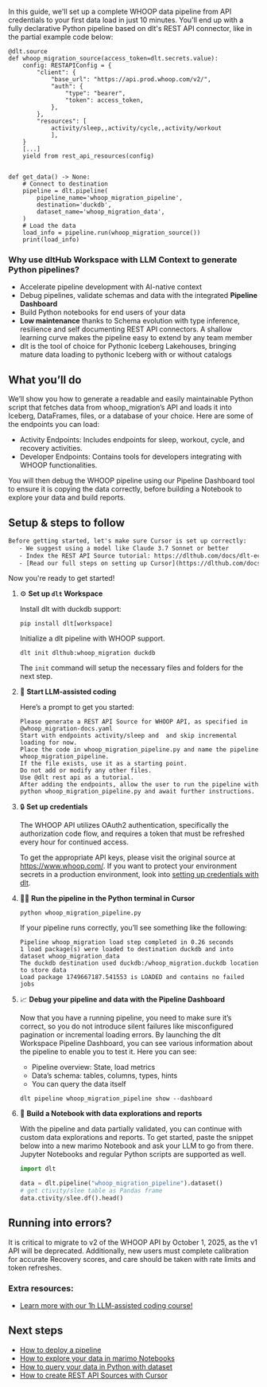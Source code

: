 In this guide, we'll set up a complete WHOOP data pipeline from API credentials to your first data load in just 10 minutes. You'll end up with a fully declarative Python pipeline based on dlt's REST API connector, like in the partial example code below:

```python-outcome
@dlt.source
def whoop_migration_source(access_token=dlt.secrets.value):
    config: RESTAPIConfig = {
        "client": {
            "base_url": "https://api.prod.whoop.com/v2/",
            "auth": {
                "type": "bearer",
                "token": access_token,
            },
        },
        "resources": [
            activity/sleep,,activity/cycle,,activity/workout
            ],
    }
    [...]
    yield from rest_api_resources(config)


def get_data() -> None:
    # Connect to destination
    pipeline = dlt.pipeline(
        pipeline_name='whoop_migration_pipeline',
        destination='duckdb',
        dataset_name='whoop_migration_data', 
    )
    # Load the data
    load_info = pipeline.run(whoop_migration_source())
    print(load_info) 
```

### Why use dltHub Workspace with LLM Context to generate Python pipelines?

- Accelerate pipeline development with AI-native context
- Debug pipelines, validate schemas and data with the integrated **Pipeline Dashboard**
- Build Python notebooks for end users of your data
- **Low maintenance** thanks to Schema evolution with type inference, resilience and self documenting REST API connectors. A shallow learning curve makes the pipeline easy to extend by any team member
- dlt is the tool of choice for Pythonic Iceberg Lakehouses, bringing mature data loading to pythonic Iceberg with or without catalogs

## What you’ll do

We’ll show you how to generate a readable and easily maintainable Python script that fetches data from whoop_migration’s API and loads it into Iceberg, DataFrames, files, or a database of your choice. Here are some of the endpoints you can load:

- Activity Endpoints: Includes endpoints for sleep, workout, cycle, and recovery activities.
- Developer Endpoints: Contains tools for developers integrating with WHOOP functionalities.

You will then debug the WHOOP pipeline using our Pipeline Dashboard tool to ensure it is copying the data correctly, before building a Notebook to explore your data and build reports.

## Setup & steps to follow

```default
Before getting started, let's make sure Cursor is set up correctly:
   - We suggest using a model like Claude 3.7 Sonnet or better
   - Index the REST API Source tutorial: https://dlthub.com/docs/dlt-ecosystem/verified-sources/rest_api/ and add it to context as **@dlt rest api**
   - [Read our full steps on setting up Cursor](https://dlthub.com/docs/dlt-ecosystem/llm-tooling/cursor-restapi#23-configuring-cursor-with-documentation)
```

Now you're ready to get started!

1. ⚙️ **Set up `dlt` Workspace**
    
    Install dlt with duckdb support:
    ```shell
    pip install dlt[workspace]
    ```

    Initialize a dlt pipeline with WHOOP support.
    ```shell
    dlt init dlthub:whoop_migration duckdb
    ```

    The `init` command will setup the necessary files and folders for the next step.
    
2. 🤠 **Start LLM-assisted coding**
    
    Here’s a prompt to get you started:
    
    ```prompt
    Please generate a REST API Source for WHOOP API, as specified in @whoop_migration-docs.yaml 
    Start with endpoints activity/sleep and  and skip incremental loading for now. 
    Place the code in whoop_migration_pipeline.py and name the pipeline whoop_migration_pipeline. 
    If the file exists, use it as a starting point. 
    Do not add or modify any other files. 
    Use @dlt rest api as a tutorial. 
    After adding the endpoints, allow the user to run the pipeline with python whoop_migration_pipeline.py and await further instructions.
    ```

    
3. 🔒 **Set up credentials** 
    
    The WHOOP API utilizes OAuth2 authentication, specifically the authorization code flow, and requires a token that must be refreshed every hour for continued access.
    
    To get the appropriate API keys, please visit the original source at https://www.whoop.com/.
    If you want to protect your environment secrets in a production environment, look into [setting up credentials with dlt](https://dlthub.com/docs/walkthroughs/add_credentials).
    
4. 🏃‍♀️ **Run the pipeline in the Python terminal in Cursor**
    
    ```shell
    python whoop_migration_pipeline.py
    ```
    
    If your pipeline runs correctly, you’ll see something like the following:
    
    ```shell
    Pipeline whoop_migration load step completed in 0.26 seconds
    1 load package(s) were loaded to destination duckdb and into dataset whoop_migration_data
    The duckdb destination used duckdb:/whoop_migration.duckdb location to store data
    Load package 1749667187.541553 is LOADED and contains no failed jobs
    ```
    
5. 📈 **Debug your pipeline and data with the Pipeline Dashboard**

    Now that you have a running pipeline, you need to make sure it’s correct, so you do not introduce silent failures like misconfigured pagination or incremental loading errors. By launching the dlt Workspace Pipeline Dashboard, you can see various information about the pipeline to enable you to test it. Here you can see:
    - Pipeline overview: State, load metrics
    - Data’s schema: tables, columns, types, hints
    - You can query the data itself
    
    ```shell
    dlt pipeline whoop_migration_pipeline show --dashboard
    ```
    
6. 🐍 **Build a Notebook with data explorations and reports**

    With the pipeline and data partially validated, you can continue with custom data explorations and reports. To get started, paste the snippet below into a new marimo Notebook and ask your LLM to go from there. Jupyter Notebooks and regular Python scripts are supported as well.

    
    ```python
    import dlt

   data = dlt.pipeline("whoop_migration_pipeline").dataset()
   # get ctivity/slee table as Pandas frame
   data.ctivity/slee.df().head()
    ```

## Running into errors?

It is critical to migrate to v2 of the WHOOP API by October 1, 2025, as the v1 API will be deprecated. Additionally, new users must complete calibration for accurate Recovery scores, and care should be taken with rate limits and token refreshes.

### Extra resources:

- [Learn more with our 1h LLM-assisted coding course!](https://www.youtube.com/watch?v=GGid70rnJuM)

## Next steps

- [How to deploy a pipeline](https://dlthub.com/docs/walkthroughs/deploy-a-pipeline)
- [How to explore your data in marimo Notebooks](https://dlthub.com/docs/general-usage/dataset-access/marimo)
- [How to query your data in Python with dataset](https://dlthub.com/docs/general-usage/dataset-access/dataset)
- [How to create REST API Sources with Cursor](https://dlthub.com/docs/dlt-ecosystem/llm-tooling/cursor-restapi)